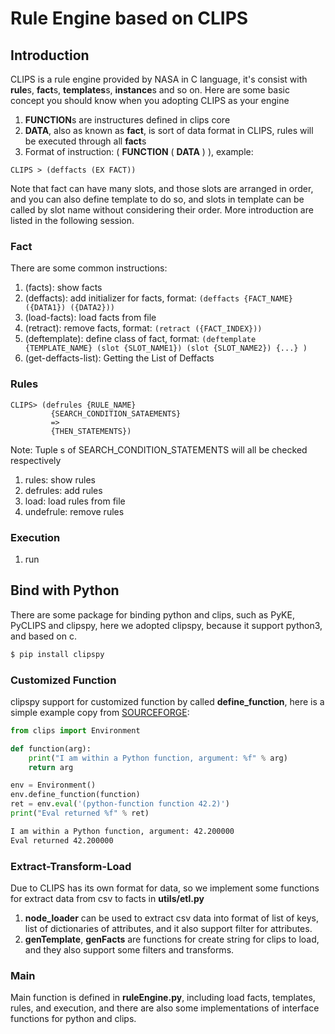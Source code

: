 # Rule Engine based on CLIPS
## Introduction
CLIPS is a rule engine provided by NASA in C language, it's consist with **rule**s, **fact**s, **templates**s, **instance**s and so on. 
Here are some basic concept you should know when you adopting CLIPS as your engine

1. **FUNCTION**s are instructures defined in clips core
2. **DATA**, also as known as **fact**, is sort of data format in CLIPS, rules will be executed through all **fact**s
3. Format of instruction: ( **FUNCTION**  ( **DATA** ) ), example:
```clips bash
CLIPS > (deffacts (EX FACT))
```
Note that fact can have many slots, and those slots are arranged in order, 
and you can also define template to do so, and slots in template can be called by slot name without considering their order. More introduction are listed in the following session.

### Fact
There are some common instructions:
1. (facts): show facts
2. (deffacts): add initializer for facts, format: ```(deffacts {FACT_NAME} ({DATA1}) ({DATA2}))```
3. (load-facts): load facts from file
4. (retract): remove facts, format: ```(retract ({FACT_INDEX}))```
5. (deftemplate): define class of fact, format: ```(deftemplate {TEMPLATE_NAME} (slot {SLOT_NAME1}) (slot {SLOT_NAME2}) {...} )```
6. (get-deffacts-list): Getting the List of Deffacts

### Rules
```clips bash
CLIPS> (defrules {RULE_NAME}
         {SEARCH_CONDITION_SATAEMENTS}
         =>
         {THEN_STATEMENTS})
```
Note: Tuple s of SEARCH_CONDITION_STATEMENTS will all be checked respectively
1. rules: show rules
2. defrules: add rules
3. load: load rules from file
4. undefrule: remove rules

### Execution
1. run

## Bind with Python
There are some package for binding python and clips, such as PyKE, PyCLIPS and clipspy, here we adopted clipspy, because it support python3, and based on c.
```bash
$ pip install clipspy
```

### Customized Function
clipspy support for customized function by called **define_function**, here is a simple example copy from [SOURCEFORGE](https://sourceforge.net/p/clipsrules/discussion/776945/thread/e001210c/#917d):
```python
from clips import Environment

def function(arg):
    print("I am within a Python function, argument: %f" % arg)
    return arg

env = Environment()
env.define_function(function)
ret = env.eval('(python-function function 42.2)')
print("Eval returned %f" % ret)
```
```bash
I am within a Python function, argument: 42.200000
Eval returned 42.200000
```

### Extract-Transform-Load
Due to CLIPS has its own format for data, so we implement some functions for extract data from csv to facts in **utils/etl.py**
1. **node_loader** can be used to extract csv data into format of list of keys, list of dictionaries of attributes, and it also support filter for attributes.
2. **genTemplate**, **genFacts** are functions for create string for clips to load, and they also support some filters and transforms.

### Main
Main function is defined in **ruleEngine.py**, including load facts, templates, rules, and execution, and there are also some implementations of interface functions for python and clips.
